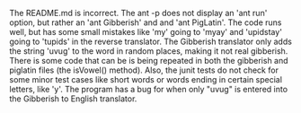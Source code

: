 The README.md is incorrect. The ant -p does not display an 'ant run' option, but rather an 'ant Gibberish' and and 'ant PigLatin'. The code runs well, but has some small mistakes like 'my' going to 'myay' and 'upidstay' going to 'tupids' in the reverse translator. The Gibberish translator only adds the string 'uvug' to the word in random places, making it not real gibberish. There is some code that can be is being repeated in both the gibberish and piglatin files (the isVowel() method). Also, the junit tests do not check for some minor test cases like short words or words ending in certain special letters, like 'y'. The program has a bug for when only "uvug" is entered into the Gibberish to English translator. 
